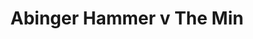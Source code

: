 ---
year: "1990"
serialNumber: "0116" 
game: "Abinger Hammer"
title: "Abinger Hammer v The Min"
gameLocation: "Abinger Hammer"
gameDate: "/1990"
shortReport: ""
result: ""
resultType: ""
type: "game"
---